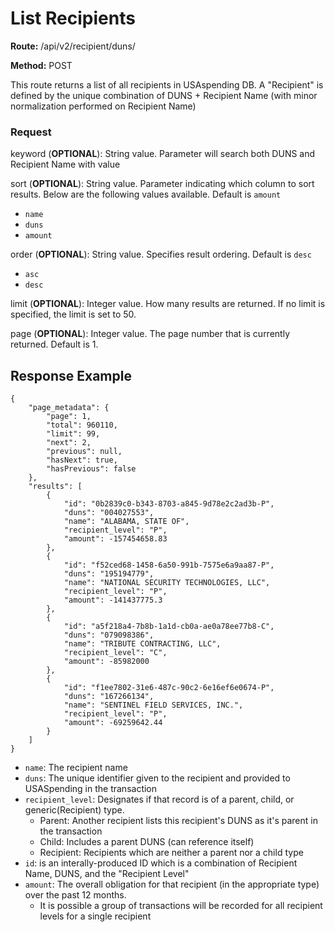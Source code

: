 # List Recipients

**Route:** /api/v2/recipient/duns/

**Method:** POST

This route returns a list of all recipients in USAspending DB. A "Recipient" is defined by the unique combination of DUNS + Recipient Name (with minor normalization performed on Recipient Name)
### Request

keyword (**OPTIONAL**): String value. Parameter will search both DUNS and Recipient Name with value

sort (**OPTIONAL**): String value. Parameter indicating which column to sort results. Below are the following values available. Default is `amount`
* `name`
* `duns`
* `amount`

order (**OPTIONAL**): String value. Specifies result ordering. Default is `desc`
* `asc`
* `desc`

limit (**OPTIONAL**): Integer value. How many results are returned. If no limit is specified, the limit is set to 50.

page (**OPTIONAL**): Integer value. The page number that is currently returned. Default is 1.


## Response Example

```
{
    "page_metadata": {
        "page": 1,
        "total": 960110,
        "limit": 99,
        "next": 2,
        "previous": null,
        "hasNext": true,
        "hasPrevious": false
    },
    "results": [
        {
            "id": "0b2839c0-b343-8703-a845-9d78e2c2ad3b-P",
            "duns": "004027553",
            "name": "ALABAMA, STATE OF",
            "recipient_level": "P",
            "amount": -157454658.83
        },
        {
            "id": "f52ced68-1458-6a50-991b-7575e6a9aa87-P",
            "duns": "195194779",
            "name": "NATIONAL SECURITY TECHNOLOGIES, LLC",
            "recipient_level": "P",
            "amount": -141437775.3
        },
        {
            "id": "a5f218a4-7b8b-1a1d-cb0a-ae0a78ee77b8-C",
            "duns": "079098386",
            "name": "TRIBUTE CONTRACTING, LLC",
            "recipient_level": "C",
            "amount": -85982000
        },
        {
            "id": "f1ee7802-31e6-487c-90c2-6e16ef6e0674-P",
            "duns": "167266134",
            "name": "SENTINEL FIELD SERVICES, INC.",
            "recipient_level": "P",
            "amount": -69259642.44
        }
    ]
}
```

* `name`: The recipient name
* `duns`: The unique identifier given to the recipient and provided to USASpending in the transaction
* `recipient_level`: Designates if that record is of a parent, child, or generic(Recipient) type.
    * Parent: Another recipient lists this recipient's DUNS as it's parent in the transaction
    * Child: Includes a parent DUNS (can reference itself)
    * Recipient: Recipients which are neither a parent nor a child type
* `id`: is an interally-produced ID which is a combination of Recipient Name, DUNS, and the "Recipient Level"
* `amount`: The overall obligation for that recipient (in the appropriate type) over the past 12 months.
    * It is possible a group of transactions will be recorded for all recipient levels for a single recipient